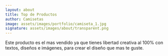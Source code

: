 ```yaml
---
layout: about
title: Top de Productos
author: Camisetas
image: assets/images/portfolio/camiseta_1.jpg
signature: assets/images/about/transparent.png
---
```


Este producto es el mas vendido ya que tienes libertad creativa al 100% con textos, diseños e imágenes,
para crear el diseño que mas te guste.
